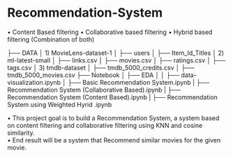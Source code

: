 # Recommendation-System
• Content Based filtering
• Collaborative based filtering
• Hybrid based filtering (Combination of both)

├── DATA
│       1) MovieLens-dataset-1
│           ├── users
│           ├── Item_Id_Titles
│       2) ml-latest-small
│           ├── links.csv
│           ├── movies.csv
│           ├── ratings.csv
│           ├── tags.csv
│       3) tmdb-dataset
│           ├── tmdb_5000_credits.csv
│           ├── tmdb_5000_movies.csv
├── Notebook
│    ├── EDA
│    │   ├── data-visualization.ipynb
│    ├── Basic Recommendation System.ipynb
|    ├── Recommendation System (Collaborative Based).ipynb
|    ├── Recommendation System (Content Based).ipynb
|    ├── Recommendation System using Weighted Hyrid .ipynb

• This project goal is to build a Recommendation System, a system
based on content filtering and collaborative filtering using KNN
and cosine similarity. \
• End result will be a system that Recommend similar movies for
the given movie.

